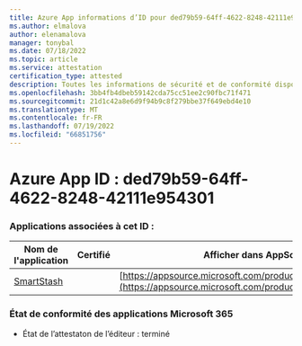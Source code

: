 ```yaml
---
title: Azure App informations d’ID pour ded79b59-64ff-4622-8248-42111e954301
ms.author: elmalova
author: elenamalova
manager: tonybal
ms.date: 07/18/2022
ms.topic: article
ms.service: attestation
certification_type: attested
description: Toutes les informations de sécurité et de conformité disponibles pour ded79b59-64ff-4622-8248-42111e954301.
ms.openlocfilehash: 3bb4fb4dbeb59142cda75cc51ee2c90fbc71f471
ms.sourcegitcommit: 21d1c42a8e6d9f94b9c8f279bbe37f649ebd4e10
ms.translationtype: MT
ms.contentlocale: fr-FR
ms.lasthandoff: 07/19/2022
ms.locfileid: "66851756"
---
```

# <a name="azure-app-id-ded79b59-64ff-4622-8248-42111e954301"></a>Azure App ID : ded79b59-64ff-4622-8248-42111e954301


### <a name="apps-associated-with-this-id"></a>Applications associées à cet ID :
| **Nom de l'application** | **Certifié** | **Afficher dans AppSource** |
|--------------|---------------|-----------------------|
| [SmartStash](../forward/WA200004223.md) |  | [https://appsource.microsoft.com/product/office/WA200004223](https://appsource.microsoft.com/product/office/WA200004223) |

### <a name="microsoft-365-app-compliance-status"></a>État de conformité des applications Microsoft 365
- État de l’attestaton de l’éditeur : terminé
